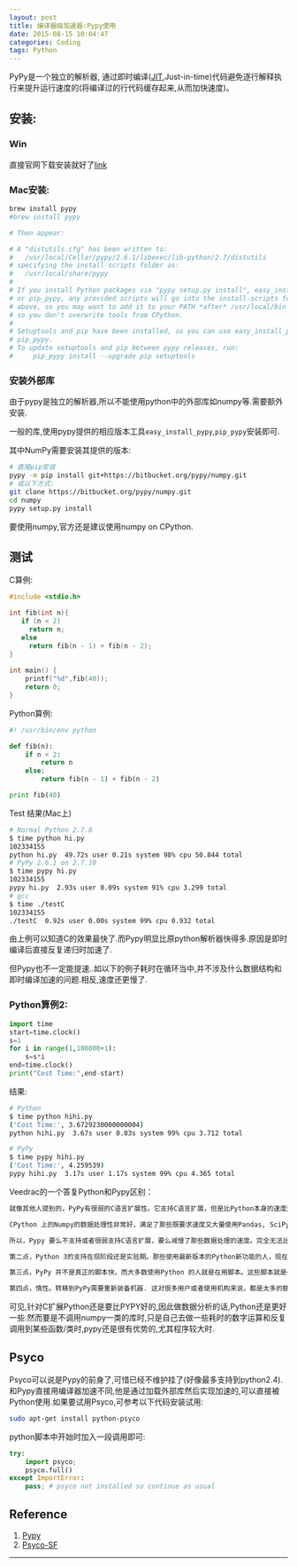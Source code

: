```yaml
---
layout: post
title: 编译器级加速器:Pypy使用
date: 2015-08-15 10:04:47
categories: Coding
tags: Python
---
```


PyPy是一个独立的解析器, 通过即时编译([JIT](https://en.wikipedia.org/wiki/Just-in-time_compilation),Just-in-time)代码避免逐行解释执行来提升运行速度的(将编译过的行代码缓存起来,从而加快速度)。

## 安装: 

### Win

直接官网下载安装就好了[link](http://pypy.org/download.html)

### Mac安装:

~~~bash
brew install pypy
#brew install pypy

# Then appear:

# A "distutils.cfg" has been written to:
#   /usr/local/Cellar/pypy/2.6.1/libexec/lib-python/2.7/distutils
# specifying the install-scripts folder as:
#   /usr/local/share/pypy
# 
# If you install Python packages via "pypy setup.py install", easy_install_pypy,
# or pip_pypy, any provided scripts will go into the install-scripts folder
# above, so you may want to add it to your PATH *after* /usr/local/bin
# so you don't overwrite tools from CPython.
# 
# Setuptools and pip have been installed, so you can use easy_install_pypy and
# pip_pypy.
# To update setuptools and pip between pypy releases, run:
#     pip_pypy install --upgrade pip setuptools
~~~

### 安装外部库
由于pypy是独立的解析器,所以不能使用python中的外部库如numpy等.需要额外安装.

一般的库,使用pypy提供的相应版本工具`easy_install_pypy`,`pip_pypy`安装即可.

其中NumPy需要安装其提供的版本:

~~~bash
# 直接pip安装
pypy -m pip install git+https://bitbucket.org/pypy/numpy.git
# 或以下方式:
git clone https://bitbucket.org/pypy/numpy.git
cd numpy
pypy setup.py install
~~~

要使用numpy,官方还是建议使用numpy on CPython.

## 测试
C算例: 

~~~c
#include <stdio.h>

int fib(int n){
   if (n < 2)
     return n;
   else
     return fib(n - 1) + fib(n - 2);
}
 
int main() {
    printf("%d",fib(40));
    return 0;
}
~~~
Python算例: 

~~~python
#! /usr/bin/env python

def fib(n):
    if n < 2:
        return n
    else:
        return fib(n - 1) + fib(n - 2)

print fib(40)
~~~

Test 结果(Mac上)

~~~bash
# Normal Python 2.7.8
$ time python hi.py
102334155
python hi.py  49.72s user 0.21s system 98% cpu 50.844 total
# PyPy 2.6.1 on 2.7.10
$ time pypy hi.py
102334155
pypy hi.py  2.93s user 0.09s system 91% cpu 3.299 total
# gcc 
$ time ./testC
102334155 
./testC  0.92s user 0.00s system 99% cpu 0.932 total
~~~

由上例可以知道C的效果最快了.而Pypy明显比原python解析器快得多.原因是即时编译后直接反复递归时加速了.

但Pypy也不一定能提速..如以下的例子耗时在循环当中,并不涉及什么数据结构和即时编译加速的问题.相反,速度还更慢了.

### Python算例2:

~~~python
import time
start=time.clock()
s=1
for i in range(1,100000+1):
    s=s*i
end=time.clock()
print("Cost Time:",end-start)
~~~

结果:

~~~bash
# Python
$ time python hihi.py
('Cost Time:', 3.6729230000000004)
python hihi.py  3.67s user 0.03s system 99% cpu 3.712 total

# PyPy
$ time pypy hihi.py
('Cost Time:', 4.259539)
pypy hihi.py  3.17s user 1.17s system 99% cpu 4.365 total
~~~

Veedrac的一个答复Python和Pypy区别：

~~~markdown
就像其他人提到的，PyPy有很弱的C语言扩展性。它支持C语言扩展，但是比Python本身的速度还慢。因此，很多模块本身就要求使用CPython。

CPython 上的Numpy的数据处理性非常好，满足了那些既要求速度又大量使用Pandas, SciPy等数据分析任务的库的人。

所以，Pypy 要么不支持或者很弱支持C语言扩展，要么减慢了那些数据处理的速度。完全无法比拟既可以满足速度要求又简单易用的CPyhon。

第二点，Python 3的支持在现阶段还是实验期。那些使用最新版本的Python新功能的人，现在应该还不愿意扔掉那些还在新鲜期的新奇功能。

第三点，PyPy 并不是真正的脚本快，而大多数使用Python 的人就是在用脚本。这些脚本就是一些简短的程序。 PyPy 的最大优点是它针对长时间运行的简单数字处理的即时 (JIT) 编译器。直白地说， PyPy的先编译处理时间比CPython长的多。

第四点，惰性。转移到PyPy需要重新装备机器. 这对很多用户或者使用机构来说，都是太多的额外工作了。
~~~

可见,针对C扩展Python还是要比PYPY好的,因此做数据分析的话,Python还是更好一些.然而要是不调用numpy一类的库时,只是自己去做一些耗时的数字运算和反复调用到某些函数/类时,pypy还是很有优势的,尤其程序较大时.

## Psyco

Psyco可以说是Pypy的前身了,可惜已经不维护挂了(好像最多支持到python2.4).和Pypy直接用编译器加速不同,他是通过加载外部库然后实现加速的,可以直接被Python使用.如果要试用Psyco,可参考以下代码安装试用:

~~~bash
sudo apt-get install python-psyco
~~~

python脚本中开始时加入一段调用即可:

~~~python
try:
	import psyco;
	psyco.full()
except ImportError:
	pass; # psyco not installed so continue as usual
~~~

## Reference

1. [Pypy](http://pypy.org/)
2. [Psyco-SF](http://psyco.sourceforge.net/index.html)

------
